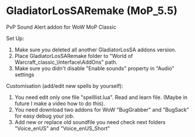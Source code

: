 # GladiatorLosSARemake (MoP_5.5)
PvP Sound Alert addon for WoW MoP Classic

Set Up:
1. Make sure you deleted all another GladiatorLosSA addons version.
2. Place GladiatorLosSARemake folder to "World of Warcraft\_classic_\Interface\AddOns" path.
3. Make sure you didn't disable "Enable sounds" property in "Audio" settings

Customisation (add/edit new spells by yourself):
1. You need edit only one file "spelllist.lua". Read and learn file. (Maybe in future I make a video how to do this).
2. You need download two addons for WoW "BugGrabber" and "BugSack" for easy debug your job.
3. Add new or replace old soundfile you need check next folders "Voice_enUS" and "Voice_enUS_Short"
